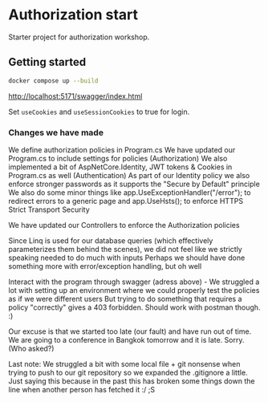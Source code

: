 # Authorization start

Starter project for authorization workshop.

## Getting started

```sh
docker compose up --build
```

<http://localhost:5171/swagger/index.html>

Set `useCookies` and `useSessionCookies` to true for login.


### Changes we have made
We define authorization policies in Program.cs
We have updated our Program.cs to include settings for policies (Authorization) 
We also implemented a bit of AspNetCore.Identity, JWT tokens & Cookies in Program.cs as well (Authentication)
As part of our Identity policy we also enforce stronger passwords as it supports the "Secure by Default" principle
We also do some minor things like app.UseExceptionHandler("/error"); to redirect errors to a generic page and app.UseHsts(); to enforce HTTPS Strict Transport Security

We have updated our Controllers to enforce the Authorization policies

Since Linq is used for our database queries (which effectively parameterizes them behind the scenes), we did not feel like we strictly speaking needed to do much with inputs
Perhaps we should have done something more with error/exception handling, but oh well

Interact with the program through swagger (adress above) - We struggled a lot with setting up an environment where we could properly test the policies as if we were different users
But trying to do something that requires a policy "correctly" gives a 403 forbidden. Should work with postman though. :)

Our excuse is that we started too late (our fault) and have run out of time. We are going to a conference in Bangkok tomorrow and it is late. Sorry. (Who asked?)

Last note: We struggled a bit with some local file + git nonsense when trying to push to our git repository so we expanded the .gitignore a little. Just saying this because in the past this has broken some things down the line when another person has fetched it :/ ;S 